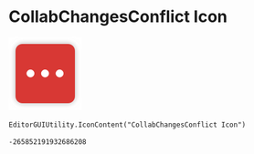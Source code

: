 # CollabChangesConflict Icon
![](/img/CollabChangesConflict%20Icon.png)

``` CSharp
EditorGUIUtility.IconContent("CollabChangesConflict Icon")
```
```
-265852191932686208
```
